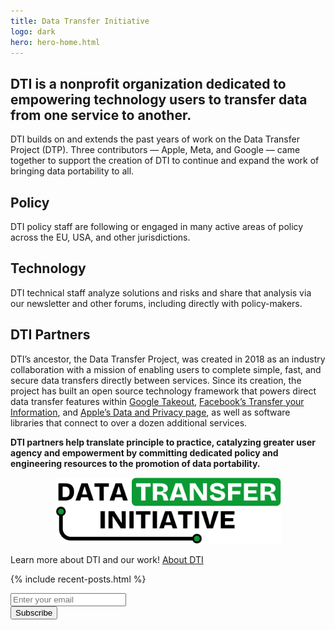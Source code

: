 ```yaml
---
title: Data Transfer Initiative
logo: dark
hero: hero-home.html
---
```


<section class="home-intro-container">
	<h1>
		DTI is a nonprofit organization dedicated to empowering technology users to <span class="emphasis">transfer data</span> from one service to another.
	</h1>
	<div class="home-intro-text">
		<p>
      DTI builds on and extends the past years of work on the Data Transfer Project (DTP). Three contributors &mdash; <span class="emphasis">Apple</span>, <span class="emphasis">Meta</span>, and <span class="emphasis">Google</span> &mdash; came together to support the creation of DTI to continue and expand the work of bringing data portability to all.
		</p>
		<div class="home-intro-subsection">
			<i data-lucide="book-marked" color="var(--logo-green)"></i>
			<h2 class="list-heading">Policy</h2>
			<p>
				DTI policy staff are following or engaged in many active areas of policy across the EU, USA, and other jurisdictions.
			</p>
			<i data-lucide="laptop" color="var(--logo-green)"></i>
			<h2 class="list-heading">Technology</h2>
			<p>
				DTI technical staff analyze solutions and risks and share that analysis via our newsletter and other forums, including directly with policy-makers.
			</p>
		</div>
	</div>
</section>

<section class="slanted-background members-container" style="--slanted-bg-color: var(--light-green)">
	<h2>DTI Partners</h2>
	<p>
		DTI’s ancestor, the Data Transfer Project, was created in 2018 as an industry collaboration with a mission of enabling users to complete simple, fast, and secure data transfers directly between services. Since its creation, the project has built an open source technology framework that powers direct data transfer features within <a href="https://takeout.google.com/takeout/transfer/custom/photos" target="_blank" rel="noopener nofollow ">Google Takeout</a>, <a href="http://facebook.com/tyi" target="_blank" rel="noopener nofollow">Facebook’s Transfer your Information</a>, and <a href="https://privacy.apple.com/" target="_blank" rel="noopener nofollow">Apple’s Data and Privacy page</a>, as well as software libraries that connect to over a dozen additional services.
	</p>
	<p class="heading-subtitle">
		<strong>DTI partners help translate principle to practice, catalyzing greater user agency and empowerment by committing dedicated policy and engineering resources to the promotion of data portability.</strong>
	</p>

</section>

<figure style="text-align: center;">
	<img src="/images/dtinit_logo_lg.svg" alt="" style="max-width: 100%; width: 361px;" />
</figure>

<p class="home-learn-more"> 
  <span>
		Learn more about DTI and our work!
	</span>
	<a class="button" href="/about">About DTI</a>
</p>


{% include recent-posts.html %}

<section>
    <div id="mc_embed_shell">
      <div id="mc_embed_signup">
        <form action="https://dtinit.us21.list-manage.com/subscribe/post?u=3ba10a090b97c2dc608fd780e&amp;id=1bb7a69318&amp;f_id=0012d8e1f0" method="post" id="mc-embedded-subscribe-form" name="mc-embedded-subscribe-form" class="validate" target="_self" novalidate="">
          <div id="mc_embed_signup_scroll">
            <div class="mc-field-group">
              <input aria-label="Email address" type="email" name="EMAIL" class="text-input required email" id="mce-EMAIL" required="" value="" placeholder="Enter your email" />
            </div>
            <div aria-hidden="true" style="position: absolute; left: -5000px;">
              <input type="text" name="b_3ba10a090b97c2dc608fd780e_1bb7a69318" tabindex="-1" value="" />
            </div>
            <input type="submit" name="subscribe" id="mc-embedded-subscribe" class="button" value="Subscribe" />
          </div>
        </form>
      </div>
    </div>
 </section>
